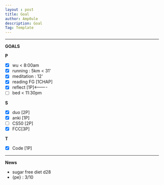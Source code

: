 ```yaml
---
layout : post
title: Goal
author: Amp0ule
description: Goal
Tag: Template
---
```


****
**GOALS**

**P**

- [x] wu < 8:00am
- [x] running : 5km < 31' 
- [x] meditation : 12'
- [x] reading FG [1CHAP] 
- [x] reflect [1P]<----
- [ ] bed < 11:30pm

**S**

- [x] duo [2P]
- [x] anki [1P]
- [ ] CS50 [2P]  
- [x] FCC[3P]

**T**

- [x] Code [1P]

***
**News**

- sugar free diet d28
- {pe} : 3/10
